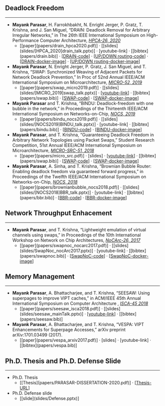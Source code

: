 ## Deadlock Freedom
-------
* **Mayank Parasar**, H. Farrokhbakht, N. Enright Jerger, P. Gratz, T. Krishna, and J. San Miguel, “DRAIN: Deadlock Removal for Arbitrary Irregular Networks,” in The 26th IEEE International Symposium on High-Performance Computer Architecture,  <u>*HPCA-26, 2020*</u>
	* <div>[[paper](papers/drain_hpca2020.pdf)] · [[slides](slides/[HPCA_2020]drain_talk.pptx)] · [youtube-link] · [[bibtex](papers/drain.bib)] · [<a href="https://github.com/georgia-tech-synergy-lab/gem5_drain">DRAIN-code</a>] · [<a href="https://github.com/georgia-tech-synergy-lab/gem5-up-down">UP/DOWN routing-code</a>] · [<a href="https://hub.docker.com/repository/docker/mparasar/gem5_drain">DRAIN-docker-image</a>] · [<a href="https://hub.docker.com/repository/docker/mparasar/gem5_up_down">UP/DOWN routing-docker-image</a>]</div>
* **Mayank Parasar**, N. Enright Jerger, P. Gratz, J. San Miguel, and T. Krishna, “SWAP: Synchronized Weaving of Adjacent Packets for Network Deadlock Prevention,” In Proc of 52nd Annual IEEE/ACM International Symposium on Microarchitecture, <u>*MICRO-52, 2019*</u>
	* <div>[[paper](papers/swap_micro2019.pdf)] · [[slides](slides/[MICRO_2019]swap_talk.pptx)] · [<a href="https://www.youtube.com/watch?v=HUmRfd2BDRA&amp=&feature=youtu.be">youtube-link</a>] · [[bibtex](papers/swap.bib)] · [<a href="https://github.com/georgia-tech-synergy-lab/gem5_swap">SWAP-code</a>] · [<a href="https://hub.docker.com/repository/docker/mparasar/gem5_swap">SWAP-docker-image</a>]</div>
* **Mayank Parasar** and T. Krishna, “BINDU: Deadlock-freedom with one bubble in the network,” in Proceedings of the Thirteenth IEEE/ACM International Symposium on Networks-on-Chip, <u>*NOCS, 2019*</u>
	* <div>[[paper](papers/bindu_nocs2019.pdf)] · [[slides](slides/[NOCS2019]BINDU_talk.pptx)] · [youtube-link] · [[bibtex](papers/bindu.bib)] · [<a href="https://github.com/georgia-tech-synergy-lab/gem5-bindu">BINDU-code</a>] · [<a href="https://hub.docker.com/repository/docker/mparasar/gem5_bindu">BINDU-docker-image</a>]</div>
* **Mayank Parasar**, and T. Krishna, “Guaranteeing Deadlock Freedom in Arbitrary Network Topologies using Packet Swaps,” Student Research Competition, 51st Annual IEEE/ACM International Symposium on Microarchitecture, <u>*MICRO-SRC-51, 2018*</u>
	* <div>[[paper](papers/micro_src.pdf)] · [slides] · [<a href="https://www.youtube.com/watch?v=HUmRfd2BDRA&amp=&feature=youtu.be">youtube-link</a>] · [[bibtex](papers/swap.bib)] · [<a href="https://github.com/georgia-tech-synergy-lab/gem5_swap">SWAP-code</a>] · [<a href="https://hub.docker.com/repository/docker/mparasar/gem5_swap">SWAP-docker-image</a>]</div>
* **Mayank Parasar**, A. Sinha, and T. Krishna, “Brownian Bubble Router: Enabling deadlock freedom via guaranteed forward progress,” in Proceedings of the Twelfth IEEE/ACM International Symposium on Networks-on-Chip, <u>*NOCS, 2018*</u>
	* <div>[[paper](papers/brownianbubble_nocs2018.pdf)] · [[slides](slides/[NOCS2018]BBR_talk.pptx)] · [youtube-link] · [[bibtex](papers/bbr.bib)] · [<a href="https://github.com/georgia-tech-synergy-lab/gem5-bbr">BBR-code</a>] · [<a href="https://hub.docker.com/repository/docker/mparasar/gem5_bbr">BBR-docker-image</a>]</div>

## Network Throughput Enhacement
-------
* **Mayank Parasar**, and T. Krishna, “Lightweight emulation of virtual channels using swaps,” in Proceedings of the 10th International Workshop on Network on Chip Architectures,  <u>*NoCArc-26, 2017*</u>
	* <div>[[paper](papers/swapnoc_nocarc2017.pdf)] · [[slides](slides/SwapNoc_nocArc2017.pptx)] · [youtube-link] · [[bibtex](papers/swapnoc.bib)] · [<a href="https://github.com/georgia-tech-synergy-lab/gem5-swapNoC">SwapNoC-code</a>] · [<a href="https://hub.docker.com/repository/docker/mparasar/gem5_swap_noc">SwapNoC-docker-image</a>]</div>


## Memory Management
-------
* **Mayank Parasar**, A. Bhattacharjee, and T. Krishna, “SEESAW: Using superpages to improve VIPT caches,” in ACM/IEEE 45th Annual International Symposium on Computer Architecture , <u>*ISCA-45 2018*</u>
    * <div>[[paper](papers/seesaw_isca2018.pdf)] · [[slides](slides/seesaw_mainTalk.pptx)] · [<a href="https://www.youtube.com/watch?v=We_SBIk9Qog">youtube-link</a>] · [[bibtex](papers/seesaw.bib)]</div>
* **Mayank Parasar**, A. Bhattacharjee, and T. Krishna, “VESPA: VIPT Enhancements for Superpage Accesses,” arXiv preprint arXiv:1701.03499 (2017).
    * <div>[[paper](papers/vespa_arxiv2017.pdf)] · [slides] · [youtube-link] · [[bibtex](papers/vespa.bib)]</div>

## Ph.D. Thesis and Ph.D. Defense Slide
-------
* Ph.D. Thesis
	* <div> [[Thesis](papers/PARASAR-DISSERTATION-2020.pdf)] · [<a href="https://smartech.gatech.edu/handle/1853/63654">Thesis-URL</a>]  </div>
* Ph.D. Defense slide
	* <div> [[slide](slides/Defense.pptx)] </div>